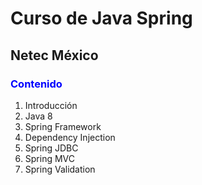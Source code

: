 # Curso de Java Spring 

## Netec México

### <h3 style="color: blue">Contenido</h3>

1. Introducción
2. Java 8
3. Spring Framework
4. Dependency Injection
5. Spring JDBC
6. Spring MVC
7. Spring Validation